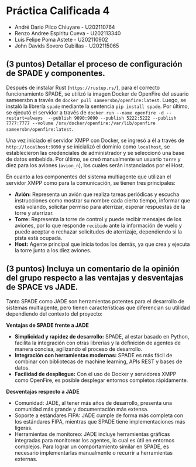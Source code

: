 # Práctica Calificada 4
- André Dario Pilco Chiuyare - U202110764
- Renzo Andree Espíritu Cueva - U202113340
- Luis Felipe Poma Astete - U202110902
- John Davids Sovero Cubillas - U202115065

## (3 puntos) Detallar el proceso de configuración de SPADE y componentes.

Después de instalar Rust (`https://rustup.rs/`), para el correcto funcionamiento SPADE, se utilizó la imagen Docker de OpenFire del usuario sameersbn a través de `docker pull sameersbn/openfire:latest`. Luego, se instaló la librería `spade` mediante la sentencia `pip install spade`. Por último, se ejecutó el servidor a través de `docker run --name openfire -d --restart=always  --publish 9090:9090 --publish 5222:5222 --publish 7777:7777 --volume /srv/docker/openfire:/var/lib/openfire sameersbn/openfire:latest`.

Una vez iniciado el servidor XMPP con Docker, se ingresó a él a través de `http://localhost:9090` y se inicializó el dominio como `localhost`, se establecieron las credenciales de administrador y se seleccionó una base de datos embebida. Por último, se creó manualmente un usuario `torre` y diez para los aviones (`avion_n`), los cuales serán instanciados por el Host.

En cuanto a los componentes del sistema multiagente que utilizan el servidor XMPP como para la comunicación, se tienen tres principales:
- **Avión:** Representa un avión que realiza tareas periódicas y escucha instrucciones como mostrar su nombre cada cierto tiempo, informar que está volando, solicitar permiso para aterrizar, esperar respuestas de la torre y aterrizar.
- **Torre:** Representa la torre de control y puede recibir mensajes de los aviones, por lo que responde `recibido` ante la información de vuelo y puede aceptar o rechazar solicitudes de aterrizaje, dependiendo si la pista está ocupada.
- **Host:** Agente principal que inicia todos los demás, ya que crea y ejecuta la torre junto a los diez aviones.

## (3 puntos) Incluya un comentario de la opinión del grupo respecto a las ventajas y desventajas de SPACE vs JADE.
Tanto SPADE como JADE son herramientas potentes para el desarrollo de sistemas multiagente, pero tienen características que diferencian su utilidad dependiendo del contexto del proyecto:

**Ventajas de SPADE frente a JADE**
- **Simplicidad y rapidez de desarrollo:** SPADE, al estar basado en Python, facilita la integración con otras librerías y la definición de agentes de manera concisa, agilizando el proceso de desarrollo.
- **Integración con herramientas modernas:** SPADE es más fácil de combinar con bibliotecas de machine learning, APIs REST y bases de datos.
- **Facilidad de despliegue:** Con el uso de Docker y servidores XMPP como OpenFire, es posible desplegar entornos completos rápidamente.

**Desventajas respecto a JADE**
- Comunidad: JADE, al tener más años de desarrollo, presenta una comunidad más grande y documentación más extensa.
- Soporte a estándares FIPA: JADE cumple de forma más completa con los estándares FIPA, mientras que SPADE tiene implementaciones más ligeras.
- Herramientas de monitoreo: JADE incluye herramientas gráficas integradas para monitorear los agentes, lo cual es útil en entornos complejos. Para lograr un comportamiento similar en SPADE, es necesario implementarlas manualmente o recurrir a herramientas externas.
